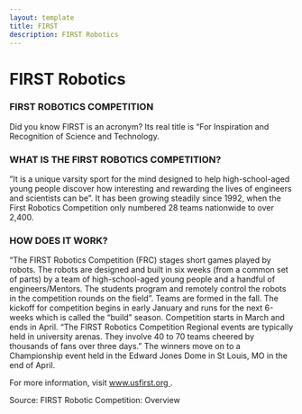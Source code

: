 ```yaml
---
layout: template
title: FIRST
description: FIRST Robotics
---
```


<h1>FIRST Robotics</h1>

<h3>FIRST ROBOTICS COMPETITION</h3>
<p>Did you know FIRST is an acronym? Its real title is “For Inspiration and Recognition of Science and Technology.</p>

<h3>WHAT IS THE FIRST ROBOTICS COMPETITION?</h3>
<p>”It is a unique varsity sport for the mind designed to help high-school-aged young people discover how interesting and rewarding the lives of engineers and scientists can be”. It has been growing steadily since 1992, when the First Robotics Competition only numbered 28 teams nationwide to over 2,400.</p>

<h3>HOW DOES IT WORK?</h3>
<p>“The FIRST Robotics Competition (FRC) stages short games played by robots. The robots are designed and built in six weeks (from a common set of parts) by a team of high-school-aged young people and a handful of engineers/Mentors. The students program and remotely control the robots in the competition rounds on the field”. Teams are formed in the fall. The kickoff for competition begins in early January and runs for the next 6-weeks which is called the “build” season. Competition starts in March and ends in April. “The FIRST Robotics Competition Regional events are typically held in university arenas. They involve 40 to 70 teams cheered by thousands of fans over three days.” The winners move on to a Championship event held in the Edward Jones Dome in St Louis, MO in the end of April.</p>

<p>For more information, visit <a href="www.usfirst.org"> www.usfirst.org </a>.</p>

<p>Source: FIRST Robotic Competition: Overview</p>
